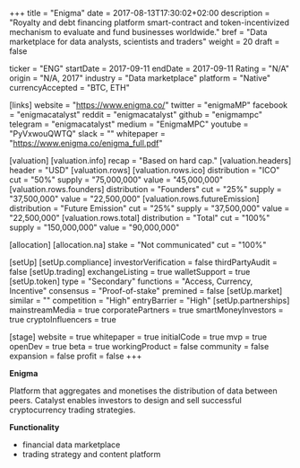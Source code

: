 +++
title = "Enigma"
date = 2017-08-13T17:30:02+02:00
description = "Royalty and debt financing platform smart-contract and token-incentivized mechanism to evaluate and fund businesses worldwide."
bref = "Data marketplace for data analysts, scientists and traders"
weight = 20
draft = false

ticker = "ENG"
startDate = 2017-09-11
endDate = 2017-09-11
Rating = "N/A"
origin = "N/A, 2017"
industry = "Data marketplace"
platform = "Native"
currencyAccepted = "BTC, ETH"

[links]
  website = "https://www.enigma.co/"
  twitter = "enigmaMP"
  facebook = "enigmacatalyst"
  reddit = "enigmacatalyst"
  github = "enigmampc"
  telegram = "enigmacatalyst"
  medium = "EnigmaMPC"
  youtube = "PyVxwouQWTQ"
  slack = ""
  whitepaper = "https://www.enigma.co/enigma_full.pdf"

[valuation]
  [valuation.info]
    recap = "Based on hard cap."
  [valuation.headers]
    header = "USD"
  [valuation.rows]
    [valuation.rows.ico]
      distribution = "ICO"
      cut = "50%"
      supply = "75,000,000"
      value = "45,000,000"
    [valuation.rows.founders]
      distribution = "Founders"
      cut = "25%"
      supply = "37,500,000"
      value = "22,500,000"
    [valuation.rows.futureEmission]
      distribution = "Future Emission"
      cut = "25%"
      supply = "37,500,000"
      value = "22,500,000"
    [valuation.rows.total]
      distribution = "Total"
      cut = "100%"
      supply = "150,000,000"
      value = "90,000,000"

[allocation]
  [allocation.na]
    stake = "Not communicated"
    cut = "100%"

[setUp]
  [setUp.compliance]
    investorVerification = false
    thirdPartyAudit = false
  [setUp.trading]
    exchangeListing = true
    walletSupport = true
  [setUp.token]
    type = "Secondary"
    functions = "Access, Currency, Incentive"
    consensus = "Proof-of-stake"
    premined = false
  [setUp.market]
    similar = ""
    competition = "High"
    entryBarrier = "High"
  [setUp.partnerships]
    mainstreamMedia = true
    corporatePartners = true
    smartMoneyInvestors = true
    cryptoInfluencers = true

[stage]
  website = true
  whitepaper = true
  initialCode = true
  mvp = true
  openDev = true
  beta = true
  workingProduct = false
  community = false
  expansion = false
  profit = false
+++

**Enigma**

Platform that aggregates and monetises the distribution of data between peers. Catalyst enables investors to design and sell successful cryptocurrency trading strategies.

**Functionality**

* financial data marketplace
* trading strategy and content platform
